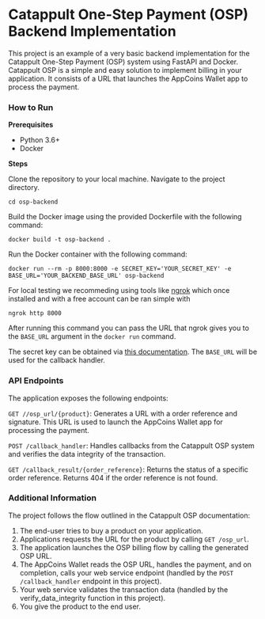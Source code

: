 # Catappult One-Step Payment (OSP) Backend Implementation
This project is an example of a very basic backend implementation for the Catappult One-Step Payment (OSP) system using FastAPI and Docker. Catappult OSP is a simple and easy solution to implement billing in your application. It consists of a URL that launches the AppCoins Wallet app to process the payment.
### How to Run
**Prerequisites**

- Python 3.6+
- Docker

**Steps**

Clone the repository to your local machine.
Navigate to the project directory.
```
cd osp-backend
```
Build the Docker image using the provided Dockerfile with the following command:
```   
docker build -t osp-backend .
```
Run the Docker container with the following command:
```
docker run --rm -p 8000:8000 -e SECRET_KEY='YOUR_SECRET_KEY' -e BASE_URL='YOUR_BACKEND_BASE_URL' osp-backend
```

For local testing we recommeding using tools like [ngrok](https://ngrok.com) which once installed and with a free account can be ran simple with 
```
ngrok http 8000
```
After running this command you can pass the URL that ngrok gives you to the `BASE_URL` argument in the `docker run` command.

The secret key can be obtained via [this documentation](https://docs.catappult.io/docs/secret-key-management). The `BASE_URL` will be used for the callback handler.

### API Endpoints
The application exposes the following endpoints:

`GET //osp_url/{product}`: Generates a URL with a order reference and signature. This URL is used to launch the AppCoins Wallet app for processing the payment.

`POST /callback_handler`: Handles callbacks from the Catappult OSP system and verifies the data integrity of the transaction.

`GET /callback_result/{order_reference}`: Returns the status of a specific order reference. Returns 404 if the order reference is not found.

### Additional Information
The project follows the flow outlined in the Catappult OSP documentation:

1. The end-user tries to buy a product on your application.
2. Applications requests the URL for the product by calling `GET /osp_url`.
2. The application launches the OSP billing flow by calling the generated OSP URL.
3. The AppCoins Wallet reads the OSP URL, handles the payment, and on completion, calls your web service endpoint (handled by the `POST /callback_handler` endpoint in this project).
4. Your web service validates the transaction data (handled by the verify_data_integrity function in this project).
5. You give the product to the end user.


